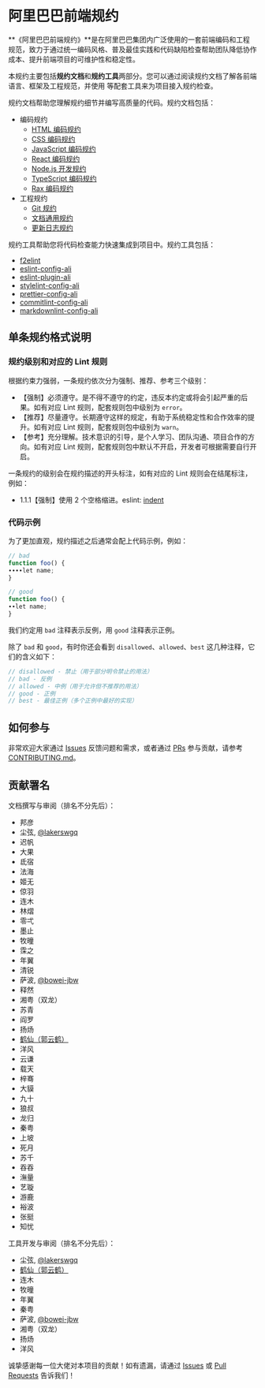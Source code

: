 # 阿里巴巴前端规约

**《阿里巴巴前端规约》**是在阿里巴巴集团内广泛使用的一套前端编码和工程规范，致力于通过统一编码风格、普及最佳实践和代码缺陷检查帮助团队降低协作成本、提升前端项目的可维护性和稳定性。

本规约主要包括**规约文档**和**规约工具**两部分。您可以通过阅读规约文档了解各前端语言、框架及工程规范，并使用  等配套工具来为项目接入规约检查。

规约文档帮助您理解规约细节并编写高质量的代码。规约文档包括：

- 编码规约
  - [HTML 编码规约](coding/html.md)
  - [CSS 编码规约](coding/css.md)
  - [JavaScript 编码规约](coding/javascript.md)
  - [React 编码规约](coding/react.md)
  - [Node.js 开发规约](coding/node.md)
  - [TypeScript 编码规约](coding/typescript.md)
  - [Rax 编码规约](coding/rax.md)
- 工程规约
  - [Git 规约](engineering/git.md)
  - [文档通用规约](engineering/writing.md)
  - [更新日志规约](engineering/changelog.md)

规约工具帮助您将代码检查能力快速集成到项目中。规约工具包括：

- [f2elint](https://www.npmjs.com/package/f2elint)
- [eslint-config-ali](https://www.npmjs.com/package/eslint-config-ali)
- [eslint-plugin-ali](https://www.npmjs.com/package/eslint-plugin-ali)
- [stylelint-config-ali](https://www.npmjs.com/package/stylelint-config-ali)
- [prettier-config-ali](https://www.npmjs.com/package/prettier-config-ali)
- [commitlint-config-ali](https://www.npmjs.com/package/commitlint-config-ali)
- [markdownlint-config-ali](https://www.npmjs.com/package/markdownlint-config-ali)

## 单条规约格式说明

### 规约级别和对应的 Lint 规则

根据约束力强弱，一条规约依次分为强制、推荐、参考三个级别：

- 【强制】必须遵守。是不得不遵守的约定，违反本约定或将会引起严重的后果。如有对应 Lint 规则，配套规则包中级别为 `error`。
- 【推荐】尽量遵守。长期遵守这样的规定，有助于系统稳定性和合作效率的提升。如有对应 Lint 规则，配套规则包中级别为 `warn`。
- 【参考】充分理解。技术意识的引导，是个人学习、团队沟通、项目合作的方向。如有对应 Lint 规则，配套规则包中默认不开启，开发者可根据需要自行开启。

一条规约的级别会在规约描述的开头标注，如有对应的 Lint 规则会在结尾标注，例如：

- 1.1.1【强制】使用 2 个空格缩进。eslint: [indent](https://eslint.org/docs/rules/indent)

### 代码示例

为了更加直观，规约描述之后通常会配上代码示例，例如：

```js
// bad
function foo() {
∙∙∙∙let name;
}

// good
function foo() {
∙∙let name;
}
```

我们约定用 `bad` 注释表示反例，用 `good` 注释表示正例。

除了 `bad` 和 `good`，有时你还会看到 `disallowed`、`allowed`、`best` 这几种注释，它们的含义如下：

```js
// disallowed - 禁止（用于部分明令禁止的用法）
// bad - 反例
// allowed - 中例（用于允许但不推荐的用法）
// good - 正例
// best - 最佳正例（多个正例中最好的实现）
```

## 如何参与

非常欢迎大家通过 [Issues](https://github.com/alibaba/f2e-spec/issues) 反馈问题和需求，或者通过 [PRs](https://github.com/alibaba/f2e-spec/pulls) 参与贡献，请参考 [CONTRIBUTING.md](/CONTRIBUTING.md)。

## 贡献署名

文档撰写与审阅（排名不分先后）：

- 邦彦
- 尘弦, [@lakerswgq](https://github.com/lakerswgq)
- 迟帆
- 大果
- 氐宿
- 法海
- 姬无
- 倞羽
- 连木
- 林熠
- 零弌
- 墨止
- 牧曈
- 霂之
- 年翼
- 清锐
- 萨波, [@bowei-jbw](https://github.com/bowei-jbw)
- 释然
- 湘粤（双龙）
- 苏青
- 阎罗
- 扬炀
- [鹤仙（郭云鹤）](https://github.com/guoyunhe)
- 洋风
- 云谦
- 载天
- 梓骞
- 大貘
- 九十
- 狼叔
- 龙归
- 秦粤
- 上坡
- 死月
- 苏千
- 吞吞
- 潕量
- 艺璇
- 游鹿
- 裕波
- 张挺
- 知忧

工具开发与审阅（排名不分先后）：

- 尘弦, [@lakerswgq](https://github.com/lakerswgq)
- [鹤仙（郭云鹤）](https://github.com/guoyunhe)
- 连木
- 牧曈
- 年翼
- 秦粤
- 萨波, [@bowei-jbw](https://github.com/bowei-jbw)
- 湘粤（双龙）
- 扬炀
- 洋风

诚挚感谢每一位大佬对本项目的贡献！如有遗漏，请通过 [Issues](https://github.com/alibaba/f2e-spec/issues) 或
[Pull Requests](https://github.com/alibaba/f2e-spec/pulls) 告诉我们！
